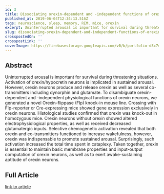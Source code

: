 ```yaml
---
id: 3
title: Dissociating orexin-dependent and -independent functions of orexin neurons using novel Orexin-Flp knock-in mice
published_at: 2019-06-04T12:34:13.516Z
tags: neuroscience, sleep, memory, REM, mice, orexin
excerpt: Uninterrupted arousal is important for survival during threatening situations. Activation of orexin/hypocretin neurons...
slug: dissociating-orexin-dependent-and-independent-functions-of-orexin-neurons-using-novel-orexin-flp-knock-in-mice
crosspostedOn: ''
crosspostLink: ''
coverImage: https://firebasestorage.googleapis.com/v0/b/portfolio-d3c7c.appspot.com/o/a11y-banner.png?alt=media&token=283cad1b-a4d7-43ce-b4d3-c60d062ec636
---
```


## Abstract

Uninterrupted arousal is important for survival during threatening situations. Activation of orexin/hypocretin neurons
is implicated in sustained arousal. However, orexin neurons produce and release orexin as well as several
co-transmitters including dynorphin and glutamate. To disambiguate orexin-dependent and -independent physiological
functions of orexin neurons, we generated a novel Orexin-flippase (Flp) knock-in mouse line. Crossing with Flp-reporter
or Cre-expressing mice showed gene expression exclusively in orexin neurons. Histological studies confirmed that orexin
was knock-out in homozygous mice. Orexin neurons without orexin showed altered electrophysiological properties, as well
as received decreased glutamatergic inputs. Selective chemogenetic activation revealed that both orexin and
co-transmitters functioned to increase wakefulness, however, orexin was indispensable to promote sustained arousal.
Surprisingly, such activation increased the total time spent in cataplexy. Taken together, orexin is essential to
maintain basic membrane properties and input-output computation of orexin neurons, as well as to exert awake-sustaining
aptitude of orexin neurons.

## Full Article

[link to article](https://www.ncbi.nlm.nih.gov/pmc/articles/PMC6548533/)
